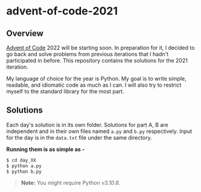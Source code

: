 # advent-of-code-2021

## Overview

[Advent of Code](https://adventofcode.com/) 2022 will be starting soon. In preparation for it, I decided to go back and solve problems from previous 
iterations that I hadn't participated in before. This repository contains the solutions for the 2021 iteration. 

My language of choice for the year is Python. My goal is to write simple, readable, and idiomatic code as much as I can. I will also try to 
restrict myself to the standard library for the most part.

## Solutions 

Each day's solution is in its own folder. Solutions for part A, B are independent and in their own files named `a.py` and `b.py` respectively.
Input for the day is in the `data.txt` file under the same directory.

**Running them is as simple as -**

```bash
$ cd day_XX
$ python a.py
$ python b.py
``` 

> **Note:** You might require Python _v3.10.8_.
